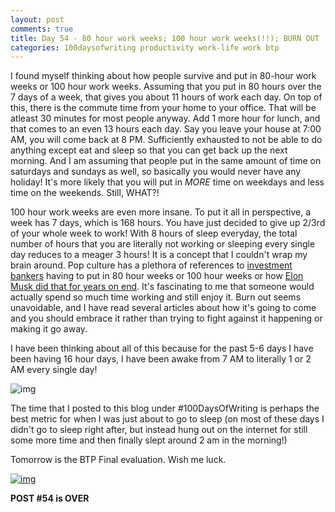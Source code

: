 ```yaml
---
layout: post
comments: true
title: Day 54 - 80 hour work weeks; 100 hour work weeks(!!); BURN OUT
categories: 100daysofwriting productivity work-life work btp
---
```


I found myself thinking about how people survive and put in 80-hour work weeks
or 100 hour work weeks. Assuming that you put in 80 hours over the 7 days of a
week, that gives you about 11 hours of work each day. On top of this, there is
the commute time from your home to your office. That will be atleast 30 minutes
for most people anyway. Add 1 more hour for lunch, and that comes to an even 13
hours each day. Say you leave your house at 7:00 AM, you will come back at 8 PM.
Sufficiently exhausted to not be able to do anything except eat and sleep so
that you can get back up the next morning. And I am assuming that people put in
the same amount of time on saturdays and sundays as well, so basically you would
never have any holiday! It's more likely that you will put in _MORE_ time on
weekdays and less time on the weekends. Still, WHAT?!

100 hour work weeks are even more insane. To put it all in perspective, a week
has 7 days, which is 168 hours. You have just decided to give up 2/3rd of your
whole week to work! With 8 hours of sleep everyday, the total number of hours
that you are literally not working or sleeping every single day reduces to a
meager 3 hours! It is a concept that I couldn't wrap my brain around. Pop
culture has a plethora of references to [investment
bankers](https://www.nytimes.com/2015/05/05/upshot/how-some-men-fake-an-80-hour-workweek-and-why-it-matters.html)
having to put in 80 hour weeks or 100 hour weeks or how [Elon Musk did that for
years on
end](https://www.quora.com/How-did-Elon-Musk-work-for-100-hours-a-week-for-more-than-15-years).
It's fascinating to me that someone would actually spend so much time working
and still enjoy it. Burn out seems unavoidable, and I have read several articles
about how it's going to come and you should embrace it rather than trying to
fight against it happening or making it go away.

I have been thinking about all of this because for the past 5-6 days I have been
having 16 hour days, I have been awake from 7 AM to literally 1 or 2 AM every
single day!

![img](/blog/public/img/day-54-1.png)

The time that I posted to this blog under \#100DaysOfWriting is perhaps the best
metric for when I was just about to go to sleep (on most of these days I didn't
go to sleep right after, but instead hung out on the internet for still some
more time and then finally slept around 2 am in the morning!)

Tomorrow is the BTP Final evaluation. Wish me luck.

[![img](/blog/public/img/day-54-2.png)](https://d13yacurqjgara.cloudfront.net/users/451/screenshots/1194876/6.png)

**POST #54 is OVER**
